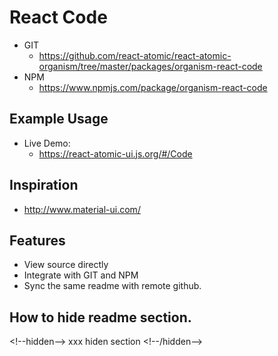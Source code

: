 React Code 
===============
<!--hidden-->
   * GIT
      * https://github.com/react-atomic/react-atomic-organism/tree/master/packages/organism-react-code 
   * NPM
      * https://www.npmjs.com/package/organism-react-code 

## Example Usage
* Live Demo:
   * https://react-atomic-ui.js.org/#/Code


## Inspiration
   * http://www.material-ui.com/

<!--/hidden-->


## Features
   * View source directly
   * Integrate with GIT and NPM
   * Sync the same readme with remote github.

## How to hide readme section.

&lt;!--hidden--> xxx hiden section &lt;!--/hidden-->





